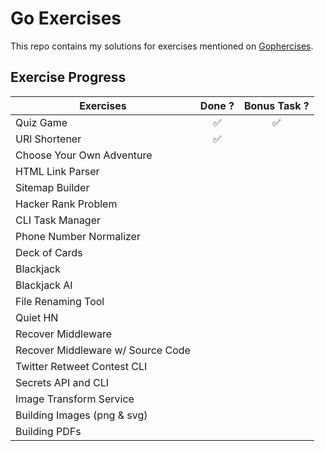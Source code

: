 # Go Exercises

This repo contains my solutions for exercises mentioned on [Gophercises](https://gophercises.com/).

## Exercise Progress

| **Exercises**                     |     **Done ?**     |  **Bonus Task ?**  |
| --------------------------------- | :----------------: | :----------------: |
| Quiz Game                         | :white_check_mark: | :white_check_mark: |
| URl Shortener                     | :white_check_mark: |                    |
| Choose Your Own Adventure         |                    |                    |
| HTML Link Parser                  |                    |                    |
| Sitemap Builder                   |                    |                    |
| Hacker Rank Problem               |                    |                    |
| CLI Task Manager                  |                    |                    |
| Phone Number Normalizer           |                    |                    |
| Deck of Cards                     |                    |                    |
| Blackjack                         |                    |                    |
| Blackjack AI                      |                    |                    |
| File Renaming Tool                |                    |                    |
| Quiet HN                          |                    |                    |
| Recover Middleware                |                    |                    |
| Recover Middleware w/ Source Code |                    |                    |
| Twitter Retweet Contest CLI       |                    |                    |
| Secrets API and CLI               |                    |                    |
| Image Transform Service           |                    |                    |
| Building Images (png & svg)       |                    |                    |
| Building PDFs                     |                    |                    |
